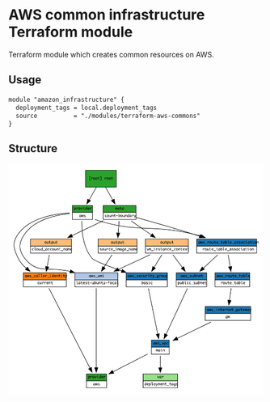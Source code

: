 # AWS common infrastructure Terraform module

Terraform module which creates common resources on AWS.

## Usage

```hcl
module "amazon_infrastructure" {
  deployment_tags = local.deployment_tags
  source          = "./modules/terraform-aws-commons"
}
```

## Structure

![Visualization of resource dependencies](./documentation/terraform-graph.png "Generated by using the blast-radius tool")
